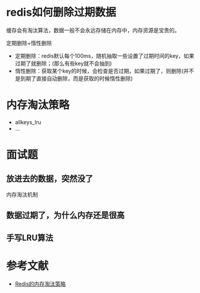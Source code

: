 # redis如何删除过期数据
缓存会有淘汰算法，数据一般不会永远存储在内存中，内存资源是宝贵的。

定期删除+惰性删除

* 定期删除：redis默认每个100ms，随机抽取一些设置了过期时间的key，如果过期了就删除；(那么有些key就不会抽到)
* 惰性删除：获取某个key的时候，会检查是否过期，如果过期了，则删除(并不是到期了直接自动删除，而是获取的时候惰性删除)

# 内存淘汰策略

* allkeys_lru
* ...


# 面试题

## 放进去的数据，突然没了
内存淘汰机制

## 数据过期了，为什么内存还是很高


## 手写LRU算法

# 参考文献

* [Redis的内存淘汰策略](https://juejin.im/post/5d674ac2e51d4557ca7fdd70)